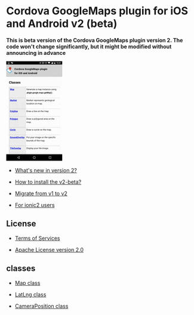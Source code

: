 # Cordova GoogleMaps plugin for iOS and Android v2 (beta)

**This is beta version of the Cordova GoogleMaps plugin version 2. The code won't change significantly, but it might be modified without announcing in advance**

![](images/v2demo.gif)

- [What's new in version 2?](whats-new-v2/README.md)

- [How to install the v2-beta?](Installation/README.md)

- [Migrate from v1 to v2](migrate-from-v1/README.md)

- [For ionic2 users](For-ionic2-users/README.md)

## License

- [Terms of Services](./Terms-of-Services/README.md)

- [Apache License version 2.0](https://www.apache.org/licenses/LICENSE-2.0.html)

## classes

- [Map class](./class/Map/README.md)

- [LatLng class](./class/LatLng/README.md)

- [CameraPosition class](./class/CameraPosition/README.md)
